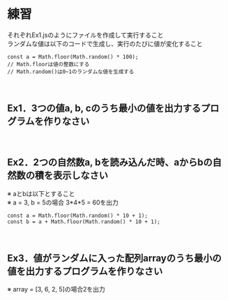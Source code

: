 # 練習

それぞれEx1.jsのようにファイルを作成して実行すること <br>
ランダムな値は以下のコードで生成し、実行のたびに値が変化すること

```
const a = Math.floor(Math.random() * 100);
// Math.floorは値の整数にする
// Math.random()は0~1のランダムな値を生成する
```
<br>

## Ex1．3つの値a, b, cのうち最小の値を出力するプログラムを作りなさい
<br>

## Ex2．2つの自然数a, bを読み込んだ時、aからbの自然数の積を表示しなさい
※ aとbは以下とすること <br>
※ a = 3, b = 5の場合 3\*4\*5 = 60を出力
```
const a = Math.floor(Math.random() * 10 + 1);
const b = a + Math.floor(Math.random() * 10 + 1); 
```
<br>

## Ex3．値がランダムに入った配列arrayのうち最小の値を出力するプログラムを作りなさい
※ array = [3, 6, 2, 5]の場合2を出力
